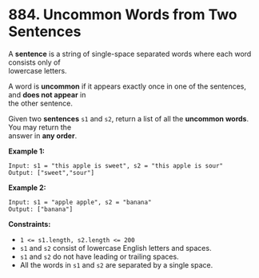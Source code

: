 # 884. Uncommon Words from Two Sentences

A **sentence** is a string of single-space separated words where each word consists only of  
lowercase letters.

A word is **uncommon** if it appears exactly once in one of the sentences, and **does not appear** in  
the other sentence.

Given two **sentences** `s1` and `s2`, return a list of all the **uncommon words**. You may return the  
answer in **any order**.

**Example 1:**

    Input: s1 = "this apple is sweet", s2 = "this apple is sour"
    Output: ["sweet","sour"]

**Example 2:**

    Input: s1 = "apple apple", s2 = "banana"
    Output: ["banana"]

**Constraints:**

- `1 <= s1.length, s2.length <= 200`
- `s1` and `s2` consist of lowercase English letters and spaces.
- `s1` and `s2` do not have leading or trailing spaces.
- All the words in `s1` and `s2` are separated by a single space.
